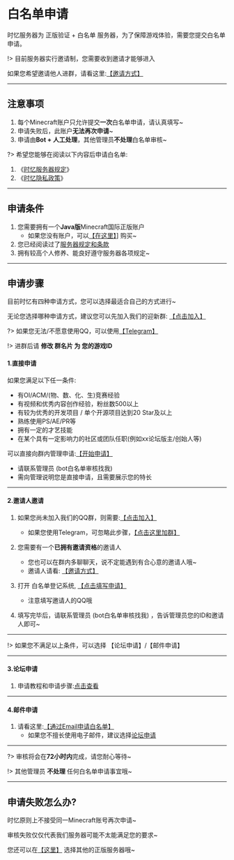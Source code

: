 # 白名单申请

时忆服务器为 正版验证 + 白名单 服务器，为了保障游戏体验，需要您提交白名单申请。

!> 目前服务器实行邀请制，您需要收到邀请才能够进入

如果您希望邀请他人进群，请看这里:[【邀请方式】](join/application/inviters.md)

-----

## 注意事项

1. 每个Minecraft账户只允许提交**一次**白名单申请，请认真填写~
2. 申请失败后，此账户**无法再次申请**~
3. 申请由**Bot + 人工处理**，其他管理员**不处理**白名单审核~

?> 希望您能够在阅读以下内容后申请白名单:

1. 《[时忆服务器规定](rules.md)》
2. 《[时忆隐私政策](https://www.mcshiyi.com/blog/about/privacy-policy.html)》

-----

## 申请条件

1. 您需要拥有一个**Java版**Minecraft国际正版账户
    - 如果您没有账户，可以[【在这里】](https://minecraft.net)] 购买~
2. 您已经阅读过了[服务器规定和条款](../join/rules.md)
3. 拥有较高个人修养、能良好遵守服务器各项规定~

-----

## 申请步骤

目前时忆有四种申请方式，您可以选择最适合自己的方式进行~

无论您选择哪种申请方式，建议您可以先加入我们的迎新群: [【点击加入】](https://jq.qq.com/?_wv=1027&k=59H04f1)

?> 如果您无法/不愿意使用QQ，可以使用[【Telegram】](https://t.me/joinchat/IdDH-Egtujuf1UzuCWznJw)

!> 进群后请 **修改 群名片 为 您的游戏ID**


#### 1.直接申请

如果您满足以下任一条件:  
- 有OI/ACM/(物、数、化、生)竞赛经验  
- 有视频和优秀内容创作经验，粉丝数500以上
- 有较为优秀的开发项目 / 单个开源项目达到20 Star及以上
- 熟练使用PS/AE/PR等
- 拥有一定的才艺技能
- 在某个具有一定影响力的社区或团队任职(例如xx论坛版主/创始人等)

可以直接向群内管理申请:[【开始申请】](https://jq.qq.com/?_wv=1027&k=59H04f1)
- 请联系管理员 (bot白名单审核找我) 
- 需向管理说明您是直接申请，且需要展示您的特长

-----

#### 2.邀请人邀请

1. 如果您尚未加入我们的QQ群，则需要:[【点击加入】](https://jq.qq.com/?_wv=1027&k=59H04f1)
    - 如果您使用Telegram，可忽略此步骤，[【点击这里加群】](https://t.me/joinchat/IdDH-Egtujuf1UzuCWznJw)
2. 您需要有一个**已拥有邀请资格**的邀请人
    - 您也可以在群内多聊聊天，说不定能遇到有合心意的邀请人哦~
    - 邀请人请看: [【邀请方式】](join/application/inviters.md)
        
3. 打开 白名单登记系统, [【点击填写申请】](https://wj.qq.com/s2/3175997/f522)
    - 注意填写邀请人的QQ哦
    
4. 填写完毕后，请联系管理员 (bot白名单审核找我) ，告诉管理员您的ID和邀请人即可~

-----

!> 如果您不满足以上条件，可以选择  【论坛申请】/【邮件申请】

-----

#### 3.论坛申请

1. 申请教程和申请步骤:[点击查看](https://bbs.mcshiyi.com/d/27)
    
-----
 
#### 4.邮件申请

1. 请看这里:[【通过Email申请白名单】](join/application/whitelist-by-email.md)
    - 如果您不擅长使用电子邮件，建议选择[论坛申请](#3.论坛申请)

------

?> 审核将会在**72小时内**完成，请您耐心等待~

!> 其他管理员 **不处理** 任何白名单申请事宜哦~

------

## 申请失败怎么办?

时忆原则上不接受同一Minecraft账号再次申请~    

审核失败仅仅代表我们服务器可能不太能满足您的要求~    

您还可以在[【这里】](http://www.mcbbs.net/forum-server-1.html) 选择其他的正版服务器哦~
